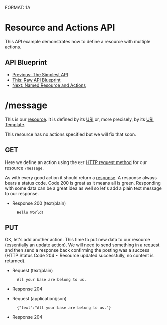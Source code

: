 ﻿FORMAT: 1A

# Resource and Actions API
This API example demonstrates how to define a resource with multiple actions.

## API Blueprint
+ [Previous: The Simplest API](1.%20Simplest%20API.md) 
+ [This: Raw API Blueprint](https://raw.github.com/apiaryio/api-blueprint/master/examples/2.%20Resource%20and%20Actions.md)
+ [Next: Named Resource and Actions](3.%20Named%20Resource%20and%20Actions.md)

# /message
This is our [resource](http://www.w3.org/TR/di-gloss/#def-resource). It is defined by its [URI](http://www.w3.org/TR/di-gloss/#def-uniform-resource-identifier) or, more precisely, by its [URI Template](http://tools.ietf.org/html/rfc6570).

This resource has no actions specified but we will fix that soon. 

## GET 
Here we define an action using the `GET` [HTTP request method](http://www.w3schools.com/tags/ref_httpmethods.asp) for our resource `/message`.

As with every good action it should return a [response](http://www.w3.org/TR/di-gloss/#def-http-response). A response always bears a status code. Code 200 is great as it means all is green. Responding with some data can be a great idea as well so let's add a plain text message to our response.

+ Response 200 (text/plain)

        Hello World!
        
## PUT 
OK, let's add another action. This time to put new data to our resource (essentially an update action). We will need to send something in a [request](http://www.w3.org/TR/di-gloss/#def-http-request) and then send a response back confirming the posting was a success (HTTP Status Code 204 ~ Resource updated successfully, no content is returned).

+ Request (text/plain)

        All your base are belong to us. 
        
+ Response 204


+ Request (application/json)

        {"text":"All your base are belong to us."} 
        
+ Response 204
